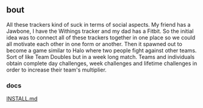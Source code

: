 ## bout

All these trackers kind of suck in terms of social aspects. My friend has a Jawbone, I have the Withings tracker and my dad has a Fitbit. So the initial idea was to connect all of these trackers together in one place so we could all motivate each other in one form or another. Then it spawned out to become a game similar to Halo where two people fight against other teams. Sort of like Team Doubles but in a week long match. Teams and individuals obtain complete day challenges, week challenges and lifetime challenges in order to increase their team's multiplier.

### docs

[INSTALL.md](Install)